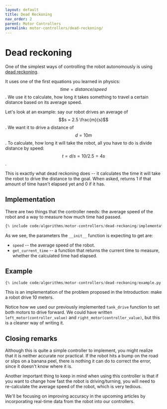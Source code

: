 ```yaml
---
layout: default
title: Dead Reckoning
nav_order: 2
parent: Motor Controllers
permalink: motor-controllers/dead-reckoning/
---
```


# Dead reckoning
One of the simplest ways of controlling the robot autonomously is using [dead reckoning](https://en.wikipedia.org/wiki/Dead_reckoning).

It uses one of the first equations you learned in physics: $$time = distance / speed$$. We use it to calculate, how long it takes something to travel a certain distance based on its average speed.

Let's look at an example: say our robot drives an average of $$s = 2.5 \frac{m}{s}$$. We want it to drive a distance of $$d = 10m$$. To calculate, how long it will take the robot, all you have to do is divide distance by speed: $$t = d/s = 10/2.5 = 4s$$.

This is exactly what dead reckoning does -- it calculates the time it will take the robot to drive the distance to the goal. When asked, returns 1 if that amount of time hasn't elapsed yet and 0 if it has.


## Implementation
There are two things that the controller needs: the average speed of the robot and a way to measure how much time had passed.

```python
{% include code/algorithms/motor-controllers/dead-reckoning/implementation.py %}
```

As we see, the parameters the `__init__` function is expecting to get are:
- `speed` -- the average speed of the robot.
- `get_current_time` -- a function that returns the current time to measure, whether the calculated time had elapsed.


## Example
```python
{% include code/algorithms/motor-controllers/dead-reckoning/example.py %}
```

This is an implementation of the problem proposed in the Introduction: make a robot drive 10 meters.

Notice how we used our previously implemented `tank_drive` function to set both motors to drive forward. We could have written `left_motor(controller_value)` and `right_motor(controller_value)`, but this is a cleaner way of writing it.


## Closing remarks
Although this is quite a simple controller to implement, you might realize that it is neither accurate nor practical. If the robot hits a bump on the road or slips on a banana peel, there is nothing it can do to correct the error, since it doesn't know where it is.

Another important thing to keep in mind when using this controller is that if you want to change how fast the robot is driving/turning, you will need to re-calculate the average speed of the robot, which is very tedious.

We'll be focusing on improving accuracy in the upcoming articles by incorporating real-time data from the robot into our controllers.

